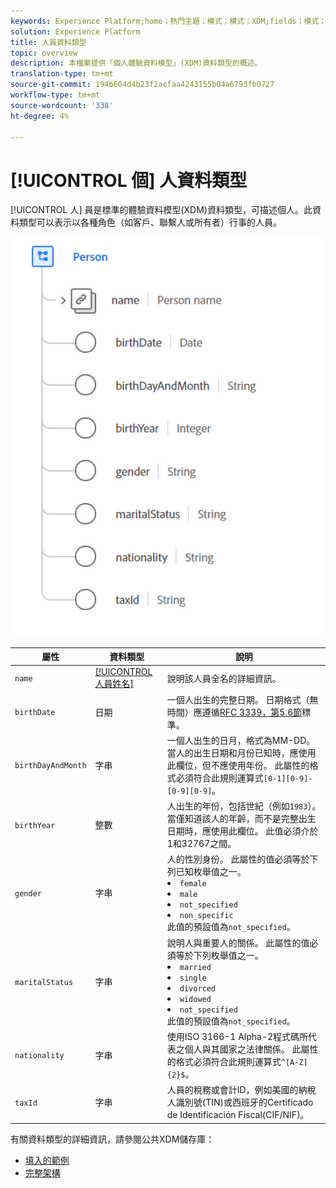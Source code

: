 ```yaml
---
keywords: Experience Platform;home；熱門主題；模式；模式；XDM;fields；模式；Schemas;person;datatype；資料類型；
solution: Experience Platform
title: 人員資料類型
topic: overview
description: 本檔案提供「個人體驗資料模型」(XDM)資料類型的概述。
translation-type: tm+mt
source-git-commit: 194b604d4b23f2acfaa4243155b04a6793fb0727
workflow-type: tm+mt
source-wordcount: '338'
ht-degree: 4%

---
```



# [!UICONTROL 個] 人資料類型

[!UICONTROL 人] 員是標準的體驗資料模型(XDM)資料類型，可描述個人。此資料類型可以表示以各種角色（如客戶、聯繫人或所有者）行事的人員。

<img src="../images/data-types/person.PNG" width="500" /><br />

| 屬性 | 資料類型 | 說明 |
| --- | --- | --- |
| `name` | [[!UICONTROL 人員姓名]](./person-name.md) | 說明該人員全名的詳細資訊。 |
| `birthDate` | 日期 | 一個人出生的完整日期。 日期格式（無時間）應遵循[RFC 3339，第5.6節](https://tools.ietf.org/html/rfc3339#section-5.6)標準。 |
| `birthDayAndMonth` | 字串 | 一個人出生的日月，格式為MM-DD。 當人的出生日期和月份已知時，應使用此欄位，但不應使用年份。 此屬性的格式必須符合此規則運算式`[0-1][0-9]-[0-9][0-9]`。 |
| `birthYear` | 整數 | 人出生的年份，包括世紀（例如`1983`）。 當僅知道該人的年齡，而不是完整出生日期時，應使用此欄位。 此值必須介於1和32767之間。 |
| `gender` | 字串 | 人的性別身份。 此屬性的值必須等於下列已知枚舉值之一。 <li> `female` </li> <li> `male` </li> <li> `not_specified` </li> <li> `non_specific` </li> 此值的預設值為`not_specified`。 |
| `maritalStatus` | 字串 | 說明人與重要人的關係。 此屬性的值必須等於下列枚舉值之一。 <li> `married` </li> <li> `single` </li> <li> `divorced` </li> <li> `widowed` </li> <li> `not_specified` </li> 此值的預設值為`not_specified`。 |
| `nationality` | 字串 | 使用ISO 3166-1 Alpha-2程式碼所代表之個人與其國家之法律關係。 此屬性的格式必須符合此規則運算式`^[A-Z]{2}$`。 |
| `taxId` | 字串 | 人員的稅務或會計ID，例如美國的納稅人識別號(TIN)或西班牙的Certificado de Identificación Fiscal(CIF/NIF)。 |

有關資料類型的詳細資訊，請參閱公共XDM儲存庫：

* [填入的範例](https://github.com/adobe/xdm/blob/master/components/datatypes/person/person.example.1.json)
* [完整架構](https://github.com/adobe/xdm/blob/master/components/datatypes/person/person.schema.json)